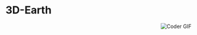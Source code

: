 # 3D-Earth

<img align="right" src="https://github.com/SortedCoding/3D-Earth/blob/main/3DEarth.gif" alt="Coder GIF">
